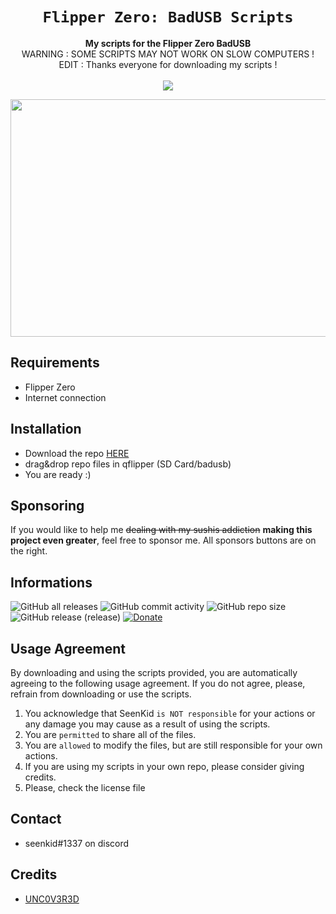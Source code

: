 
<div align="center">
  <h1><code>Flipper Zero: BadUSB Scripts</code></h1>
  <p>
    <strong>My scripts for the Flipper Zero BadUSB</strong> <br/>
    WARNING : SOME SCRIPTS MAY NOT WORK ON SLOW COMPUTERS ! <br/>
    EDIT : Thanks everyone for downloading my scripts ! <br/><br/>
    <a href="https://visitorbadge.io/status?path=https%3A%2F%2Fgithub.com%2FSeenKid%2Fflipper-zero-bad-usb"><img src="https://api.visitorbadge.io/api/visitors?path=https%3A%2F%2Fgithub.com%2FSeenKid%2Fflipper-zero-bad-usb&label=Views&labelColor=%23ff8a65&countColor=%23f47373" /></a>
  </p>
</div>

<img src="https://github.com/SeenKid/flipper-zero-bad-usb/blob/74e6f916bd71bdd2c597bbf4a6af268f3f95fc2a/utils/imgs/Z7KSHodItHk5UKKCgmWdP_badusb1.png" height="380" width="1050" >


## Requirements ##
- Flipper Zero
- Internet connection

## Installation ##
- Download the repo [HERE](https://github.com/SeenKid/flipper-zero-bad-usb/releases/tag/1.0)
- drag&drop repo files in qflipper (SD Card/badusb)
- You are ready :)

## Sponsoring
If you would like to help me ~~dealing with my sushis addiction~~ **making this project even greater**, feel free to sponsor me. All sponsors buttons are on the right.

## Informations ##
![GitHub all releases](https://img.shields.io/github/downloads/SeenKid/flipper-zero-bad-usb/total?logo=GitHub) 
![GitHub commit activity](https://img.shields.io/github/commit-activity/w/SeenKid/flipper-zero-bad-usb) 
![GitHub repo size](https://img.shields.io/github/repo-size/SeenKid/flipper-zero-bad-usb) 
![GitHub release (release)](https://img.shields.io/github/v/release/SeenKid/flipper-zero-bad-usb?include_prereleases)
[![Donate](https://img.shields.io/badge/Donate-PayPal-green.svg)](https://www.paypal.com/cgi-bin/webscr?cmd=_donations&business=yann.berlemont@protonmail.ch&lc=US&no_note=0&item_name=Thank+you+for+suppporting+SeenKid's+Github+Project.&cn=&curency_code=EUR&bn=PP-DonationsBF:btn_donateCC_LG.gif:NonHosted)

## Usage Agreement ##

By downloading and using the scripts provided, you are automatically agreeing to the following usage agreement. If you do not agree, please, refrain from downloading or use the scripts.

1. You acknowledge that SeenKid ``is NOT responsible`` for your actions or any damage you may cause as a result of using the scripts.
2. You are ``permitted`` to share all of the files.
3. You are ``allowed`` to modify the files, but are still responsible for your own actions.
4. If you are using my scripts in your own repo, please consider giving credits.
5. Please, check the license file

## Contact ##
- seenkid#1337 on discord

## Credits ## 
- [UNC0V3R3D](https://github.com/UNC0V3R3D)

